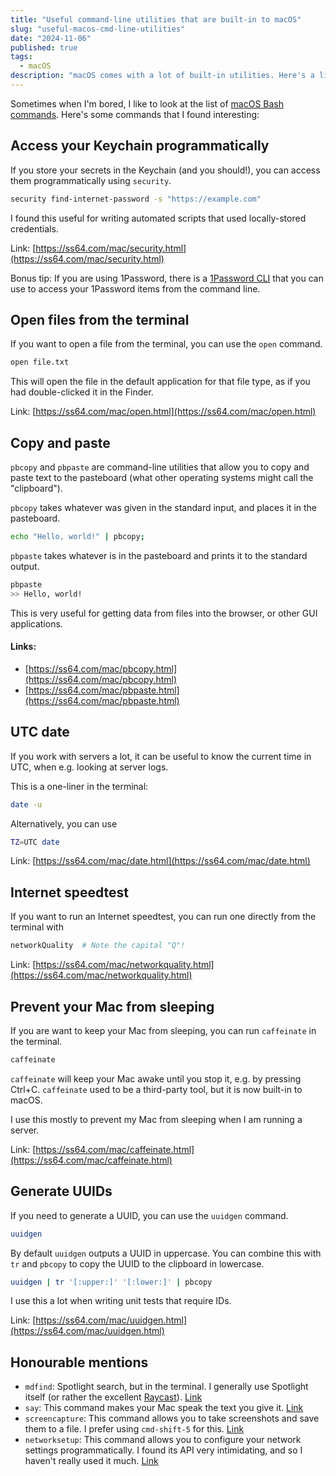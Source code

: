 ```yaml
---
title: "Useful command-line utilities that are built-in to macOS"
slug: "useful-macos-cmd-line-utilities"
date: "2024-11-06"
published: true
tags:
  - macOS
description: "macOS comes with a lot of built-in utilities. Here's a list of some that I find interesting."
---
```


Sometimes when I'm bored, I like to look at the list of [macOS Bash commands](https://ss64.com/mac/). Here's some commands that I found interesting:


## Access your Keychain programmatically

If you store your secrets in the Keychain (and you should!), you can access them programmatically using `security`.

```bash
security find-internet-password -s "https://example.com"
```

I found this useful for writing automated scripts that used locally-stored credentials.

Link: [https://ss64.com/mac/security.html](https://ss64.com/mac/security.html)

Bonus tip: If you are using 1Password, there is a [1Password CLI](https://developer.1password.com/docs/ssh/get-started#install-the-1password-cli) that you can use to access your 1Password items from the command line.

## Open files from the terminal

If you want to open a file from the terminal, you can use the `open` command.

```bash
open file.txt
```

This will open the file in the default application for that file type, as if you had double-clicked it in the Finder.

Link: [https://ss64.com/mac/open.html](https://ss64.com/mac/open.html)

## Copy and paste

`pbcopy` and `pbpaste` are command-line utilities that allow you to copy and paste text to the pasteboard (what other operating systems might call the "clipboard").

`pbcopy` takes whatever was given in the standard input, and places it in the pasteboard.

```bash
echo "Hello, world!" | pbcopy;
```

`pbpaste` takes whatever is in the pasteboard and prints it to the standard output.

```bash
pbpaste
>> Hello, world!
```

This is very useful for getting data from files into the browser, or other GUI applications.

#### Links:
- [https://ss64.com/mac/pbcopy.html](https://ss64.com/mac/pbcopy.html)
- [https://ss64.com/mac/pbpaste.html](https://ss64.com/mac/pbpaste.html)


## UTC date

If you work with servers a lot, it can be useful to know the current time in UTC, when e.g. looking at
server logs.

This is a one-liner in the terminal:

```bash
date -u
```

Alternatively, you can use 

```bash
TZ=UTC date
```

Link: [https://ss64.com/mac/date.html](https://ss64.com/mac/date.html)

## Internet speedtest

If you want to run an Internet speedtest, you can run one directly from the terminal with

```bash
networkQuality  # Note the capital "Q"!
```

Link: [https://ss64.com/mac/networkquality.html](https://ss64.com/mac/networkquality.html)

## Prevent your Mac from sleeping

If you are want to keep your Mac from sleeping, you can run `caffeinate` in the terminal.

```bash
caffeinate
```

`caffeinate` will keep your Mac awake until you stop it, e.g. by pressing Ctrl+C. `caffeinate` used to
be a third-party tool, but it is now built-in to macOS.

I use this mostly to prevent my Mac from sleeping when I am running a server.

Link: [https://ss64.com/mac/caffeinate.html](https://ss64.com/mac/caffeinate.html)

## Generate UUIDs

If you need to generate a UUID, you can use the `uuidgen` command.

```bash
uuidgen
```

By default `uuidgen` outputs a UUID in uppercase. You can combine this with `tr` and `pbcopy` to copy the UUID to the clipboard in lowercase.

```bash
uuidgen | tr '[:upper:]' '[:lower:]' | pbcopy
```

I use this a lot when writing unit tests that require IDs.

Link: [https://ss64.com/mac/uuidgen.html](https://ss64.com/mac/uuidgen.html)
## Honourable mentions

- `mdfind`: Spotlight search, but in the terminal. I generally use Spotlight itself (or rather the excellent [Raycast](https://www.raycast.com/)). [Link](https://ss64.com/mac/mdfind.html)
- `say`: This command makes your Mac speak the text you give it. [Link](https://ss64.com/mac/say.html)
- `screencapture`: This command allows you to take screenshots and save them to a file. I prefer using `cmd-shift-5` for this. [Link](https://ss64.com/mac/screencapture.html)
- `networksetup`: This command allows you to configure your network settings programmatically. I found its API very intimidating, and so I haven't really used it much. [Link](https://ss64.com/mac/networksetup.html)
